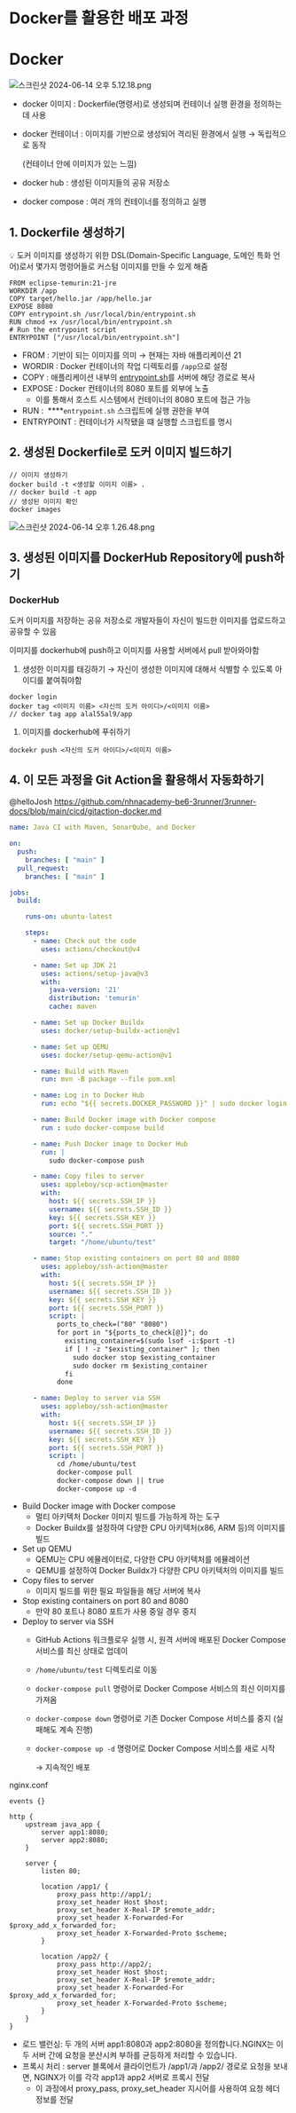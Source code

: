 # Docker를 활용한 배포 과정

# Docker

![스크린샷 2024-06-14 오후 5.12.18.png](Docker%E1%84%85%E1%85%B3%E1%86%AF%20%E1%84%92%E1%85%AA%E1%86%AF%E1%84%8B%E1%85%AD%E1%86%BC%E1%84%92%E1%85%A1%E1%86%AB%20%E1%84%87%E1%85%A2%E1%84%91%E1%85%A9%20%E1%84%80%E1%85%AA%E1%84%8C%E1%85%A5%E1%86%BC%203adc7579130c4929b73f996a0fce094a/%25E1%2584%2589%25E1%2585%25B3%25E1%2584%258F%25E1%2585%25B3%25E1%2584%2585%25E1%2585%25B5%25E1%2586%25AB%25E1%2584%2589%25E1%2585%25A3%25E1%2586%25BA_2024-06-14_%25E1%2584%258B%25E1%2585%25A9%25E1%2584%2592%25E1%2585%25AE_5.12.18.png)

- docker 이미지 : Dockerfile(명령서)로 생성되며 컨테이너 실행 환경을 정의하는데 사용
- docker 컨테이너 : 이미지를 기반으로 생성되어 격리된 환경에서 실행 → 독립적으로 동작
    
    (컨테이너 안에 이미지가 있는 느낌)
    
- docker hub : 생성된 이미지들의 공유 저장소
- docker compose : 여러 개의 컨테이너를 정의하고 실행

## 1. Dockerfile 생성하기

<aside>
💡 도커 이미지를 생성하기 위한 DSL(Domain-Specific Language, 도메인 특화 언어)로서 몇가지 명령어들로 커스텀 이미지를 만들 수 있게 해줌

</aside>

```docker
FROM eclipse-temurin:21-jre
WORKDIR /app
COPY target/hello.jar /app/hello.jar
EXPOSE 8080
COPY entrypoint.sh /usr/local/bin/entrypoint.sh
RUN chmod +x /usr/local/bin/entrypoint.sh
# Run the entrypoint script
ENTRYPOINT ["/usr/local/bin/entrypoint.sh"]
```

- FROM : 기반이 되는 이미지를 의미 → 현재는 자바 애플리케이션 21
- WORDIR : Docker 컨테이너의 작업 디렉토리를 `/app`으로 설정
- COPY : 애플리케이션 내부의 [entrypoint.sh](http://entrypoint.sh)를 서버에 해당 경로로 복사
- EXPOSE :  Docker 컨테이너의 8080 포트를 외부에 노출
    - 이를 통해서 호스트 시스템에서 컨테이너의 8080 포트에 접근 가능
- RUN :  ****`entrypoint.sh` 스크립트에 실행 권한을 부여
- ENTRYPOINT : 컨테이너가 시작됐을 떄 실행할 스크립트를 명시

## 2. 생성된 Dockerfile로 도커 이미지 빌드하기

```
// 이미지 생성하기
docker build -t <생성할 이미지 이름> .
// docker build -t app
// 생성된 이미지 확인
docker images
```

![스크린샷 2024-06-14 오후 1.26.48.png](Docker%E1%84%85%E1%85%B3%E1%86%AF%20%E1%84%92%E1%85%AA%E1%86%AF%E1%84%8B%E1%85%AD%E1%86%BC%E1%84%92%E1%85%A1%E1%86%AB%20%E1%84%87%E1%85%A2%E1%84%91%E1%85%A9%20%E1%84%80%E1%85%AA%E1%84%8C%E1%85%A5%E1%86%BC%203adc7579130c4929b73f996a0fce094a/%25E1%2584%2589%25E1%2585%25B3%25E1%2584%258F%25E1%2585%25B3%25E1%2584%2585%25E1%2585%25B5%25E1%2586%25AB%25E1%2584%2589%25E1%2585%25A3%25E1%2586%25BA_2024-06-14_%25E1%2584%258B%25E1%2585%25A9%25E1%2584%2592%25E1%2585%25AE_1.26.48.png)

## 3. 생성된 이미지를 DockerHub Repository에 push하기

### DockerHub

도커 이미지를 저장하는 공유 저장소로 개발자들이 자신이 빌드한 이미지를 업로드하고 공유할 수 있음

이미지를 dockerhub에 push하고 이미지를 사용할 서버에서 pull 받아와야함

1. 생성한 이미지를 태깅하기 → 자신이 생성한 이미지에 대해서 식별할 수 있도록 아이디를 붙여줘야함

```
docker login
docker tag <이미지 이름> <자신의 도커 아이디>/<이미지 이름>
// docker tag app alal55al9/app
```

1. 이미지를 dockerhub에 푸쉬하기

```
dockekr push <자신의 도커 아이디>/<이미지 이름>
```

## 4. 이 모든 과정을 Git Action을 활용해서 자동화하기

@helloJosh  https://github.com/nhnacademy-be6-3runner/3runner-docs/blob/main/cicd/gitaction-docker.md

```yaml
name: Java CI with Maven, SonarQube, and Docker

on:
  push:
    branches: [ "main" ]
  pull_request:
    branches: [ "main" ]

jobs:
  build:

    runs-on: ubuntu-latest

    steps:
      - name: Check out the code
        uses: actions/checkout@v4

      - name: Set up JDK 21
        uses: actions/setup-java@v3
        with:
          java-version: '21'
          distribution: 'temurin'
          cache: maven

      - name: Set up Docker Buildx
        uses: docker/setup-buildx-action@v1

      - name: Set up QEMU
        uses: docker/setup-qemu-action@v1

      - name: Build with Maven
        run: mvn -B package --file pom.xml

      - name: Log in to Docker Hub
        run: echo "${{ secrets.DOCKER_PASSWORD }}" | sudo docker login -u "${{ secrets.DOCKER_USERNAME }}" --password-stdin

      - name: Build Docker image with Docker compose
        run : sudo docker-compose build

      - name: Push Docker image to Docker Hub
        run: |
          sudo docker-compose push

      - name: Copy files to server
        uses: appleboy/scp-action@master
        with:
          host: ${{ secrets.SSH_IP }}
          username: ${{ secrets.SSH_ID }}
          key: ${{ secrets.SSH_KEY }}
          port: ${{ secrets.SSH_PORT }}
          source: "."
          target: "/home/ubuntu/test"

      - name: Stop existing containers on port 80 and 8080
        uses: appleboy/ssh-action@master
        with:
          host: ${{ secrets.SSH_IP }}
          username: ${{ secrets.SSH_ID }}
          key: ${{ secrets.SSH_KEY }}
          port: ${{ secrets.SSH_PORT }}
          script: |
            ports_to_check=("80" "8080")
            for port in "${ports_to_check[@]}"; do
              existing_container=$(sudo lsof -i:$port -t)
              if [ ! -z "$existing_container" ]; then
                sudo docker stop $existing_container
                sudo docker rm $existing_container
              fi
            done

      - name: Deploy to server via SSH
        uses: appleboy/ssh-action@master
        with:
          host: ${{ secrets.SSH_IP }}
          username: ${{ secrets.SSH_ID }}
          key: ${{ secrets.SSH_KEY }}
          port: ${{ secrets.SSH_PORT }}
          script: |
            cd /home/ubuntu/test
            docker-compose pull
            docker-compose down || true
            docker-compose up -d
```

- Build Docker image with Docker compose
    - 멀티 아키텍처 Docker 이미지 빌드를 가능하게 하는 도구
    - Docker Buildx를 설정하여 다양한 CPU 아키텍처(x86, ARM 등)의 이미지를 빌드
- Set up QEMU
    - QEMU는 CPU 에뮬레이터로, 다양한 CPU 아키텍처를 에뮬레이션
    - QEMU를 설정하여 Docker Buildx가 다양한 CPU 아키텍처의 이미지를 빌드
- Copy files to server
    - 이미지 빌드를 위한 필요 파일들을 해당 서버에 복사
- Stop existing containers on port 80 and 8080
    - 만약 80 포트나 8080 포트가 사용 중일 경우 중지
- Deploy to server via SSH
    - GitHub Actions 워크플로우 실행 시, 원격 서버에 배포된 Docker Compose 서비스를 최신 상태로 업데이
    - `/home/ubuntu/test` 디렉토리로 이동
    - `docker-compose pull` 명령어로 Docker Compose 서비스의 최신 이미지를 가져옴
    - `docker-compose down` 명령어로 기존 Docker Compose 서비스를 중지 (실패해도 계속 진행)
    - `docker-compose up -d` 명령어로 Docker Compose 서비스를 새로 시작
        
        → 지속적인 배포
        

nginx.conf 

```
events {}

http {
    upstream java_app {
        server app1:8080;
        server app2:8080;
    }

    server {
        listen 80;

        location /app1/ {
            proxy_pass http://app1/;
            proxy_set_header Host $host;
            proxy_set_header X-Real-IP $remote_addr;
            proxy_set_header X-Forwarded-For $proxy_add_x_forwarded_for;
            proxy_set_header X-Forwarded-Proto $scheme;
        }

        location /app2/ {
            proxy_pass http://app2/;
            proxy_set_header Host $host;
            proxy_set_header X-Real-IP $remote_addr;
            proxy_set_header X-Forwarded-For $proxy_add_x_forwarded_for;
            proxy_set_header X-Forwarded-Proto $scheme;
        }
    }
}
```

- 로드 밸런싱: 두 개의 서버 app1:8080과 app2:8080을 정의합니다.NGINX는 이 두 서버 간에 요청을 분산시켜 부하를 균등하게 처리할 수 있습니다.
- 프록시 처리 : server 블록에서 클라이언트가 /app1/과 /app2/ 경로로 요청을 보내면, NGINX가 이를 각각 app1과 app2 서버로 프록시 전달
    - 이 과정에서 proxy_pass, proxy_set_header 지시어를 사용하여 요청 헤더 정보를 전달